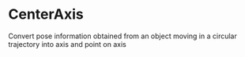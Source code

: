 # CenterAxis
Convert pose information obtained from an object moving in a circular trajectory into axis and point on axis
